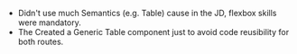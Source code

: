 - Didn't use much Semantics (e.g. Table) cause in the JD, flexbox skills were mandatory.
- The Created a Generic Table component just to avoid code reusibility for both routes.
